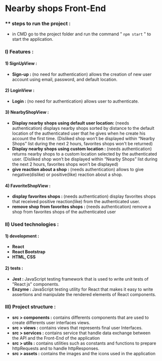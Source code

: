 # Nearby shops Front-End

### ** steps to run the project :
*   in CMD go to the project folder and run the command " `npm start` " to start the application.

### I) Features :
#### 1) SignUpView : 
*   <Strong>Sign-up : </Strong>(no need for authentication) allows the creation of new user account using email, password, and default location.
#### 2) LoginView : 
* <Strong>Login : </Strong>(no need for authentication) allows user to authenticate.
#### 3) NearbyShopView : 
* <Strong>Display nearby shops using default user location: </Strong>(needs authentication) displays nearby shops sorted by distance to the default location of the authenticated user that he gives when he create his account the first time.
  (Disliked shop won’t be displayed within “Nearby Shops” list during the next 2 hours, favorites shops won't be returned)  
* <Strong>Display nearby shops using custom location : </Strong>(needs authentication) returns nearby shops to a custom location selected by the authenticated user.
  (Disliked shop won’t be displayed within “Nearby Shops” list during the next 2 hours, favorites shops won't be displayed) 
* <Strong>give reaction about a shop : </Strong>(needs authentication) allows to give negative(dislike) or positive(like) reaction about a shop.
#### 4) FavoriteShopView : 
* <Strong>display favorites shops : </Strong>(needs authentication) display favorites shops that received positive reaction(like) from the authenticated user.
* <Strong>remove shop from favorites shops : </Strong>(needs authentication) remove a shop from favorites shops of the authenticated user

### II) Used technologies :
####  1) development : 
* <Strong>React</Strong>
* <Strong>React Bootstrap</Strong> 
* <Strong>HTML, CSS</Strong>


####  2) tests :
* <Strong>Jest : </Strong> JavaScript testing framework that is used to write unit tests of "React js" components.
* <Strong>Enzyme : </Strong>JavaScript testing utility for React that makes it easy to write assertions and manipulate the rendered elements of React components.

### III) Project structure :

* <Strong> src > components  :</Strong> contains differents components that are used to create differents user interfaces views.
* <Strong> src > views :</Strong> contains views that represents final user Interfaces.
* <Strong> src > services :</Strong> contains service that handle data exchange between the API and the Front-End of the application 
* <Strong> src > utils :</Strong> contains utilities such as constants and functions to prepare httpRequests and to handle httpResponses.
* <Strong> src > assets :</Strong> contains the images and the icons used in the application 



